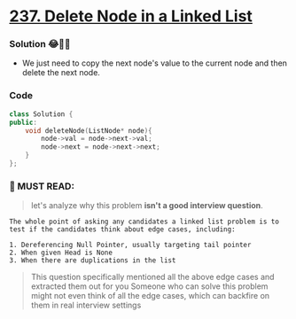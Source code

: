 # [237. Delete Node in a Linked List](https://leetcode.com/problems/delete-node-in-a-linked-list/)

### Solution 😂🤣🤣

-   We just need to copy the next node's value to the current node and then delete the next node.

### Code

```cpp
class Solution {
public:
    void deleteNode(ListNode* node){
        node->val = node->next->val;
        node->next = node->next->next;
    }
};
```

### 📌 MUST READ:

> let's analyze why this problem **isn't a good interview question**.

```
The whole point of asking any candidates a linked list problem is to test if the candidates think about edge cases, including:

1. Dereferencing Null Pointer, usually targeting tail pointer
2. When given Head is None
3. When there are duplications in the list
```

> This question specifically mentioned all the above edge cases and extracted them out for you Someone who can solve this problem might not even think of all the edge cases, which can backfire on them in real interview settings
